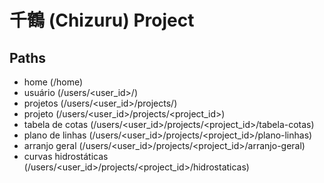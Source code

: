 # 千鶴 (Chizuru) Project

## Paths

-   home (/home)
-   usuário (/users/<user_id>/)
-   projetos (/users/<user_id>/projects/)
-   projeto (/users/<user_id>/projects/<project_id>)
-   tabela de cotas (/users/<user_id>/projects/<project_id>/tabela-cotas)
-   plano de linhas (/users/<user_id>/projects/<project_id>/plano-linhas)
-   arranjo geral (/users/<user_id>/projects/<project_id>/arranjo-geral)
-   curvas hidrostáticas (/users/<user_id>/projects/<project_id>/hidrostaticas)
